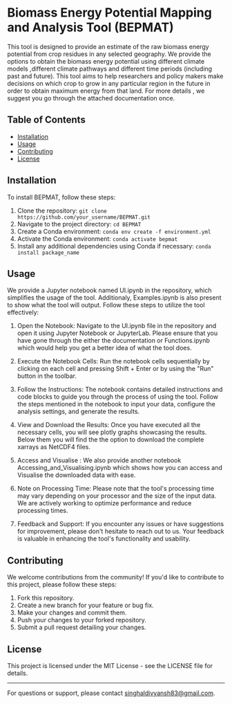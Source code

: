 # Biomass Energy Potential Mapping and Analysis Tool (BEPMAT)

This tool is designed to provide an estimate of the raw biomass energy potential from crop residues in any selected geography. We provide the options to obtain the biomass energy potential using different climate models ,different climate pathways and different time periods (including past and future). This tool aims to help researchers and policy makers make decisions on which crop to grow in any particular region in the future in order to obtain maximum energy from that land. For more details , we suggest you go through the attached documentation once.


## Table of Contents

- [Installation](#installation)
- [Usage](#usage)
- [Contributing](#contributing)
- [License](#license)

## Installation

To install BEPMAT, follow these steps:

1. Clone the repository: `git clone https://github.com/your_username/BEPMAT.git`
2. Navigate to the project directory: `cd BEPMAT`
3. Create a Conda environment: `conda env create -f environment.yml`
4. Activate the Conda environment: `conda activate bepmat`
5. Install any additional dependencies using Conda if necessary: `conda install package_name`

## Usage

We provide a Jupyter notebook named UI.ipynb in the repository, which simplifies the usage of the tool. Additionaly, Examples.ipynb is also present to show what the tool will output. Follow these steps to utilize the tool effectively:

1. Open the Notebook: Navigate to the UI.ipynb file in the repository and open it using Jupyter Notebook or JupyterLab. Please ensure that you have gone through the either the documentation or Functions.ipynb which would help you get a better idea of what the tool does.

2. Execute the Notebook Cells: Run the notebook cells sequentially by clicking on each cell and pressing Shift + Enter or by using the "Run" button in the toolbar.

3. Follow the Instructions: The notebook contains detailed instructions and code blocks to guide you through the process of using the tool. Follow the steps mentioned in the notebook to input your data, configure the analysis settings, and generate the results.

4. View and Download the Results: Once you have executed all the necessary cells, you will see plotly graphs showcasing the results. Below them you will find the the option to download the complete xarrays as NetCDF4 files.

5. Access and Visualise : We also provide another notebook Accessing_and_Visualising.ipynb which shows how you can access and Visualise the downloaded data with ease.

5. Note on Processing Time: Please note that the tool's processing time may vary depending on your processor and the size of the input data. We are actively working to optimize performance and reduce processing times.

6. Feedback and Support: If you encounter any issues or have suggestions for improvement, please don't hesitate to reach out to us. Your feedback is valuable in enhancing the tool's functionality and usability.

## Contributing

We welcome contributions from the community! If you'd like to contribute to this project, please follow these steps:

1. Fork this repository.
2. Create a new branch for your feature or bug fix.
3. Make your changes and commit them.
4. Push your changes to your forked repository.
5. Submit a pull request detailing your changes.

## License

This project is licensed under the MIT License - see the LICENSE file for details.

---

For questions or support, please contact singhaldivyansh83@gmail.com.


